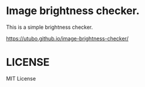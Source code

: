 # Image brightness checker.

This is a simple brightness checker.

https://utubo.github.io/image-brightness-checker/

# LICENSE

MIT License

